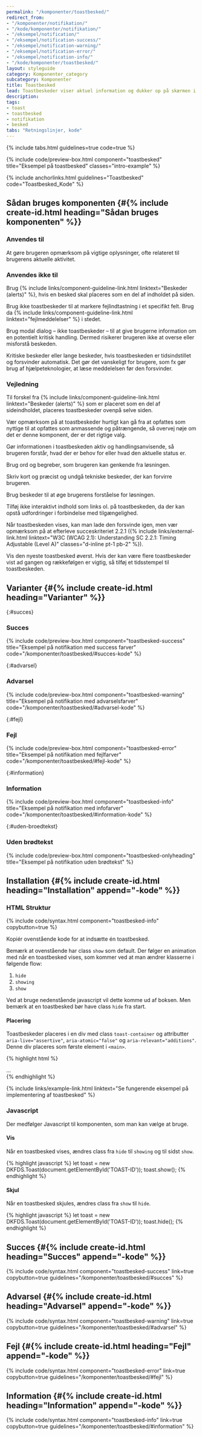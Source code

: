 ```yaml
---
permalink: "/komponenter/toastbesked/"
redirect_from:
- "/komponenter/notifikation/"
- "/kode/komponenter/notifikation/"
- "/eksempel/notification/"
- "/eksempel/notification-success/"
- "/eksempel/notification-warning/"
- "/eksempel/notification-error/"
- "/eksempel/notification-info/"
- "/kode/komponenter/toastbesked/"
layout: styleguide
category: Komponenter_category
subcategory: Komponenter
title: Toastbesked
lead: Toastbeskeder viser aktuel information og dukker op på skærmen i det øjeblik, de bliver relevante. Toastbeskeder vises typisk som reaktion på brugerinteraktion.
description: 
tags:
- toast
- toastbesked
- notifikation
- besked
tabs: "Retningslinjer, kode"
---
```


{% include tabs.html guidelines=true code=true %}

{% include code/preview-box.html component="toastbesked" title="Eksempel på toastbesked" classes="intro-example" %}

{% include anchorlinks.html guidelines="Toastbesked" code="Toastbesked_Kode" %}

<!--split-->

## Sådan bruges komponenten {#{% include create-id.html heading="Sådan bruges komponenten" %}}

### Anvendes til

At gøre brugeren opmærksom på vigtige oplysninger, ofte relateret til brugerens aktuelle aktivitet.

### Anvendes ikke til

Brug {% include links/component-guideline-link.html linktext="Beskeder (alerts)" %}, hvis en besked skal placeres som en del af indholdet på siden.

Brug ikke toastbeskeder til at markere fejlindtastning i et specifikt felt. Brug da {% include links/component-guideline-link.html linktext="fejlmeddelelser" %} i stedet.

Brug modal dialog – ikke toastbeskeder – til at give brugerne information om en potentielt kritisk handling. Dermed risikerer brugeren ikke at overse eller misforstå beskeden.

Kritiske beskeder eller lange beskeder, hvis toastbeskeden er tidsindstillet og forsvinder automatisk. Det gør det vanskeligt for brugere, som fx gør brug af hjælpeteknologier, at læse meddelelsen før den forsvinder.

### Vejledning

Til forskel fra {% include links/component-guideline-link.html linktext="Beskeder (alerts)" %} som er placeret som en del af sideindholdet, placeres toastbeskeder ovenpå selve siden.

Vær opmærksom på at toastbeskeder hurtigt kan gå fra at opfattes som nyttige til at opfattes som anmassende og påtrængende, så overvej nøje om det er denne komponent, der er det rigtige valg.

Gør informationen i toastbeskeden aktiv og handlingsanvisende, så brugeren forstår, hvad der er behov for eller hvad den aktuelle status er.

Brug ord og begreber, som brugeren kan genkende fra løsningen.

Skriv kort og præcist og undgå tekniske beskeder, der kan forvirre brugeren.

Brug beskeder til at øge brugerens forståelse for løsningen.

Tilføj ikke interaktivt indhold som links ol. på toastbeskeden, da der kan opstå udfordringer i forbindelse med tilgængelighed.

Når toastbeskeden vises, kan man lade den forsvinde igen, men vær opmærksom på at efterleve succeskriteriet 2.2.1 ({% include links/external-link.html linktext="W3C (WCAG 2.1): Understanding SC 2.2.1: Timing Adjustable (Level A)" classes="d-inline pt-1 pb-2" %}).

Vis den nyeste toastbesked øverst. Hvis der kan være flere toastbeskeder vist ad gangen og rækkefølgen er vigtig, så tilføj et tidsstempel til toastbeskeden.

## Varianter {#{% include create-id.html heading="Varianter" %}}

{:#succes}
### Succes

{% include code/preview-box.html component="toastbesked-success" title="Eksempel på notifikation med success farver" code="/komponenter/toastbesked/#succes-kode" %}

{:#advarsel}
### Advarsel

{% include code/preview-box.html component="toastbesked-warning" title="Eksempel på notifikation med advarselsfarver" code="/komponenter/toastbesked/#advarsel-kode" %}

{:#fejl}
### Fejl

{% include code/preview-box.html component="toastbesked-error" title="Eksempel på notifikation med fejlfarver" code="/komponenter/toastbesked/#fejl-kode" %}

{:#information}
### Information

{% include code/preview-box.html component="toastbesked-info" title="Eksempel på notifikation med infofarver" code="/komponenter/toastbesked/#information-kode" %}

{:#uden-broedtekst}
### Uden brødtekst

{% include code/preview-box.html component="toastbesked-onlyheading" title="Eksempel på notifikation uden brødtekst" %}

<!--split-->

## Installation {#{% include create-id.html heading="Installation" append="-kode" %}}

### HTML Struktur

{% include code/syntax.html component="toastbesked-info" copybutton=true %}

Kopiér ovenstående kode for at indsætte én toastbesked.

Bemærk at ovenstående har class `show` som default. Der følger en animation med når en toastbesked vises, som kommer ved at man ændrer klasserne  i følgende flow:
1. `hide`
2. `showing`
3. `show`

Ved at bruge nedenstående javascript vil dette komme ud af boksen. Men bemærk at en toastbesked bør have class `hide` fra start.

#### Placering
Toastbeskeder placeres i en div med class `toast-container` og attributter `aria-live="assertive"`, `aria-atomic="false"` og `aria-relevant="additions"`. Denne div placeres som første element i `<main>`.

{% highlight html %}
<main id="main-content">
    <div class="toast-container" aria-live="assertive" aria-atomic="false" aria-relevant="additions">
        <!-- Placer toastbeskeder her -->
    </div>
    ...
</main>
{% endhighlight %}

{% include links/example-link.html linktext="Se fungerende eksempel på implementering af toastbesked" %}

### Javascript
Der medfølger Javascript til komponenten, som man kan vælge at bruge. 

#### Vis
Når en toastbesked vises, ændres class fra `hide` til `showing` og til sidst `show`.

{% highlight javascript %}
let toast = new DKFDS.Toast(document.getElementById('TOAST-ID'));
toast.show();
{% endhighlight %}

#### Skjul
Når en toastbesked skjules, ændres class fra `show` til `hide`.

{% highlight javascript %}
let toast = new DKFDS.Toast(document.getElementById('TOAST-ID'));
toast.hide();
{% endhighlight %}

## Succes {#{% include create-id.html heading="Succes" append="-kode" %}}

{% include code/syntax.html component="toastbesked-success" link=true copybutton=true guidelines="/komponenter/toastbesked/#succes" %}

## Advarsel {#{% include create-id.html heading="Advarsel" append="-kode" %}}

{% include code/syntax.html component="toastbesked-warning" link=true copybutton=true guidelines="/komponenter/toastbesked/#advarsel" %}

## Fejl {#{% include create-id.html heading="Fejl" append="-kode" %}}

{% include code/syntax.html component="toastbesked-error" link=true copybutton=true guidelines="/komponenter/toastbesked/#fejl" %}

## Information {#{% include create-id.html heading="Information" append="-kode" %}}

{% include code/syntax.html component="toastbesked-info" link=true copybutton=true guidelines="/komponenter/toastbesked/#information" %}
